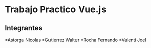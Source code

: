 # Trabajo Practico Vue.js

## Integrantes

*Astorga Nicolas
*Gutierrez Walter
*Rocha Fernando
*Valenti Joel

